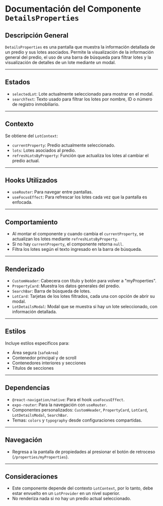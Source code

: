 # Documentación del Componente `DetailsProperties`

## Descripción General

`DetailsProperties` es una pantalla que muestra la información detallada de un predio y sus lotes asociados. Permite la visualización de la información general del predio, el uso de una barra de búsqueda para filtrar lotes y la visualización de detalles de un lote mediante un modal.

---

## Estados

- `selectedLot`: Lote actualmente seleccionado para mostrar en el modal.
- `searchText`: Texto usado para filtrar los lotes por nombre, ID o número de registro inmobiliario.

---

## Contexto

Se obtiene del `LotContext`:

- `currentProperty`: Predio actualmente seleccionado.
- `lots`: Lotes asociados al predio.
- `refreshLotsByProperty`: Función que actualiza los lotes al cambiar el predio actual.

---

## Hooks Utilizados

- `useRouter`: Para navegar entre pantallas.
- `useFocusEffect`: Para refrescar los lotes cada vez que la pantalla es enfocada.

---

## Comportamiento

- Al montar el componente y cuando cambia el `currentProperty`, se actualizan los lotes mediante `refreshLotsByProperty`.
- Si no hay `currentProperty`, el componente retorna `null`.
- Filtra los lotes según el texto ingresado en la barra de búsqueda.

---

## Renderizado

- `CustomHeader`: Cabecera con título y botón para volver a "myProperties".
- `PropertyCard`: Muestra los datos generales del predio.
- `SearchBar`: Barra de búsqueda de lotes.
- `LotCard`: Tarjetas de los lotes filtrados, cada una con opción de abrir su modal.
- `LotDetailsModal`: Modal que se muestra si hay un lote seleccionado, con información detallada.

---

## Estilos

Incluye estilos específicos para:

- Área segura (`safeArea`)
- Contenedor principal y de scroll
- Contenedores interiores y secciones
- Títulos de secciones

---

## Dependencias

- `@react-navigation/native`: Para el hook `useFocusEffect`.
- `expo-router`: Para la navegación con `useRouter`.
- Componentes personalizados: `CustomHeader`, `PropertyCard`, `LotCard`, `LotDetailsModal`, `SearchBar`.
- Temas: `colors` y `typography` desde configuraciones compartidas.

---

## Navegación

- Regresa a la pantalla de propiedades al presionar el botón de retroceso (`/properties/myProperties`).

---

## Consideraciones

- Este componente depende del contexto `LotContext`, por lo tanto, debe estar envuelto en un `LotProvider` en un nivel superior.
- No renderiza nada si no hay un predio actual seleccionado.

